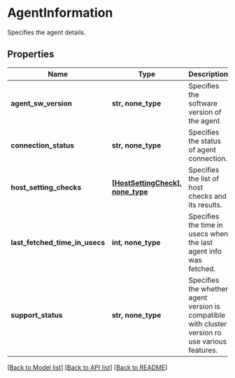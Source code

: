 # AgentInformation

Specifies the agent details.

## Properties
Name | Type | Description | Notes
------------ | ------------- | ------------- | -------------
**agent_sw_version** | **str, none_type** | Specifies the software version of the agent | [optional] 
**connection_status** | **str, none_type** | Specifies the status of agent connection. | [optional] 
**host_setting_checks** | [**[HostSettingCheck], none_type**](HostSettingCheck.md) | Specifies the list of host checks and its results. | [optional] 
**last_fetched_time_in_usecs** | **int, none_type** | Specifies the time in usecs when the last agent info was fetched. | [optional] 
**support_status** | **str, none_type** | Specifies the whether agent version is compatible with cluster version ro use various features. | [optional] 

[[Back to Model list]](../README.md#documentation-for-models) [[Back to API list]](../README.md#documentation-for-api-endpoints) [[Back to README]](../README.md)


